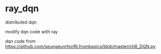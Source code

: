 # ray_dqn
 distributed dqn
 
 
 modify dqn code with ray
 
 dqn code from
 https://github.com/seungeunrho/RLfrombasics/blob/master/ch8_DQN.py

 
